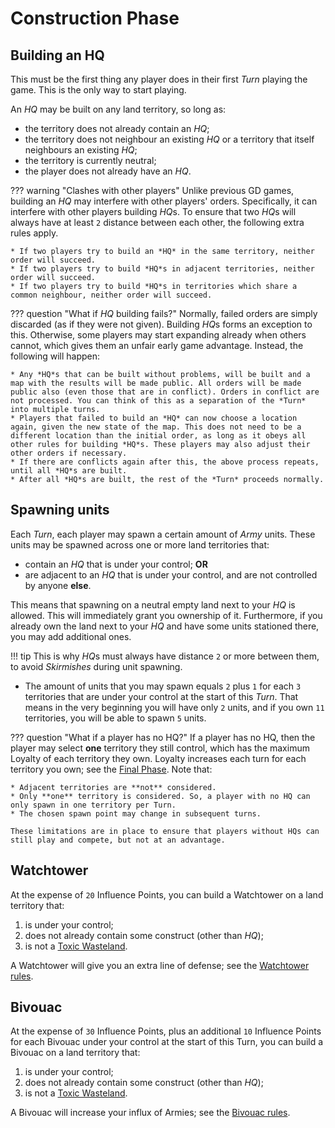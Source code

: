 # Construction Phase

## Building an HQ

This must be the first thing any player does in their first *Turn* playing the game. This is the only way to start playing.

An *HQ* may be built on any land territory, so long as:

* the territory does not already contain an *HQ*;
* the territory does not neighbour an existing *HQ* or a territory that itself neighbours an existing *HQ*;
* the territory is currently neutral;
* the player does not already have an *HQ*.

??? warning "Clashes with other players"
    Unlike previous GD games, building an *HQ* may interfere with other players' orders. Specifically, it can interfere with other players building *HQ*s. To ensure that two *HQ*s will always have at least `2` distance between each other, the following extra rules apply.

    * If two players try to build an *HQ* in the same territory, neither order will succeed.
    * If two players try to build *HQ*s in adjacent territories, neither order will succeed.
    * If two players try to build *HQ*s in territories which share a common neighbour, neither order will succeed.

??? question "What if *HQ* building fails?"
    Normally, failed orders are simply discarded (as if they were not given). Building *HQ*s forms an exception to this. Otherwise, some players may start expanding already when others cannot, which gives them an unfair early game advantage. Instead, the following will happen:

    * Any *HQ*s that can be built without problems, will be built and a map with the results will be made public. All orders will be made public also (even those that are in conflict). Orders in conflict are not processed. You can think of this as a separation of the *Turn* into multiple turns.
    * Players that failed to build an *HQ* can now choose a location again, given the new state of the map. This does not need to be a different location than the initial order, as long as it obeys all other rules for building *HQ*s. These players may also adjust their other orders if necessary.
    * If there are conflicts again after this, the above process repeats, until all *HQ*s are built.
    * After all *HQ*s are built, the rest of the *Turn* proceeds normally.

## Spawning units

Each *Turn*, each player may spawn a certain amount of *Army* units. These units may be spawned across one or more land territories that:

* contain an *HQ* that is under your control; **OR**
* are adjacent to an *HQ* that is under your control, and are not controlled by anyone **else**.

This means that spawning on a neutral empty land next to your *HQ* is allowed. This will immediately grant you ownership of it.
Furthermore, if you already own the land next to your *HQ* and have some units stationed there, you may add additional ones.

!!! tip
    This is why *HQ*s must always have distance `2` or more between them, to avoid *Skirmishes* during unit spawning.

* The amount of units that you may spawn equals `2` plus `1` for each `3` territories that are under your control at the start of this *Turn*. That means in the very beginning you will have only `2` units, and if you own `11` territories, you will be able to spawn `5` units.

??? question "What if a player has no HQ?"
    If a player has no HQ, then the player may select **one** territory they still control, which has the maximum Loyalty of each territory they own.
    Loyalty increases each turn for each territory you own; see the [Final Phase](5_final.md).
    Note that:

    * Adjacent territories are **not** considered.
    * Only **one** territory is considered. So, a player with no HQ can only spawn in one territory per Turn.
    * The chosen spawn point may change in subsequent turns.

    These limitations are in place to ensure that players without HQs can still play and compete, but not at an advantage.

## Watchtower

At the expense of `20` Influence Points, you can build a Watchtower on a land territory that:

1. is under your control;
2. does not already contain some construct (other than *HQ*);
3. is not a [Toxic Wasteland](/phases/1_natural/#toxic-wasteland).

A Watchtower will give you an extra line of defense; see the [Watchtower rules](/phases/4_movement/#watchtower).

## Bivouac

At the expense of `30` Influence Points, plus an additional `10` Influence Points for each Bivouac under your control at the start of this Turn, you can build a Bivouac on a land
territory that:

1. is under your control;
2. does not already contain some construct (other than *HQ*);
3. is not a [Toxic Wasteland](/phases/1_natural/#toxic-wasteland).

A Bivouac will increase your influx of Armies; see the [Bivouac rules](/phases/1_natural/#bivouac).